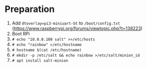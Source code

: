 # Preparation

1. Add `dtoverlay=pi3-miniuart-bt` to `/boot/config.txt` (https://www.raspberrypi.org/forums/viewtopic.php?t=138223)
2. Boot RPi
3. `# echo "10.0.0.100 salt" >>/etc/hosts`
4. `# echo "rainbow" >/etc/hostname`
5. `# hostname $(cat /etc/hostname)`
6. `# mkdir -p /etc/salt && echo rainbow >/etc/salt/minion_id`
7. `# apt install salt-minion`
